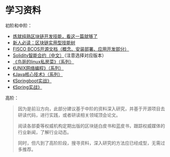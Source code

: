 

# 学习资料

初阶和中阶：

- [炼就纯熟区块链开发技能，看这一篇就够了](https://mp.weixin.qq.com/s/1RGKEdcGhZbjqKv7LBrAVA)
- [新人必读：区块链实用型技能树](https://mp.weixin.qq.com/s?__biz=MzA3MTI5Njg4Mw==&mid=2247485259&idx=1&sn=cc10c77034c33dd97f0205e561935417&chksm=9f2ef557a8597c4119e3fc103f6cf51f62cb4100d1d8293b9de2668ee0f6ca963fae06f05b0e&scene=21#wechat_redirect)
- [FISCO BCOS开源文档（概念、安装部署、应用开发部分）](https://fisco-bcos-documentation.readthedocs.io/zh_CN/latest/)
- [Solidity智能合约（中文）](https://solidity-cn.readthedocs.io/)（注意选择对应版本）
- [《鸟哥的linux私房菜》（系列）](https://book.douban.com/subject/2208530/)
- [《UNIX网络编程》（系列）](https://book.douban.com/subject/1500149/)
- [《Java核心技术》（系列）](https://book.douban.com/subject/26880667/)
- [《Springboot实战》](https://book.douban.com/subject/26857423/)
- [《Spring实战》](https://book.douban.com/subject/26767354/)



高阶：

> 因为是前沿方向，此部分建议基于中阶的资料深入研究，并基于开源项目去研读代码，进行实践，或者研读相关领域顶会论文。
>
> 阅读各部委等权威机构定期出版的区块链白皮书和蓝皮书，跟踪权威媒体的行业新闻，了解行业动态。
>
> 同时，但凡到了高阶阶段，搜寻资料，深入研究的方法应已经成型，无需过多推荐。



